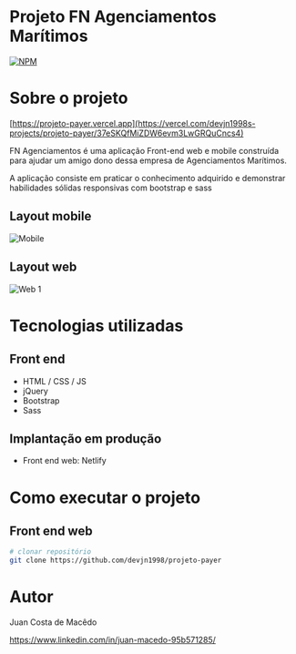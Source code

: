 # Projeto FN Agenciamentos Marítimos
[![NPM](https://img.shields.io/npm/l/react)](https://github.com/devjn1998/projeto-payer/blob/projeto-payer/LICENSE) 

# Sobre o projeto

[https://projeto-payer.vercel.app](https://vercel.com/devjn1998s-projects/projeto-payer/37eSKQfMiZDW6evm3LwGRQuCncs4)

FN Agenciamentos é uma aplicação Front-end web e mobile construída para ajudar um amigo dono dessa empresa de Agenciamentos Marítimos.

A aplicação consiste em praticar o conhecimento adquirido e demonstrar habilidades sólidas responsivas com bootstrap e sass

## Layout mobile
![Mobile](https://github.com/devjn1998/projeto-payer/blob/projeto-payer/assets/mobile-tablets-smartphones.jpg)

## Layout web
![Web 1](https://github.com/devjn1998/projeto-payer/blob/projeto-payer/assets/PC.jpg)

# Tecnologias utilizadas
## Front end
- HTML / CSS / JS 
- jQuery
- Bootstrap
- Sass
## Implantação em produção
- Front end web: Netlify

# Como executar o projeto

## Front end web

```bash
# clonar repositório
git clone https://github.com/devjn1998/projeto-payer

```

# Autor

Juan Costa de Macêdo

https://www.linkedin.com/in/juan-macedo-95b571285/
